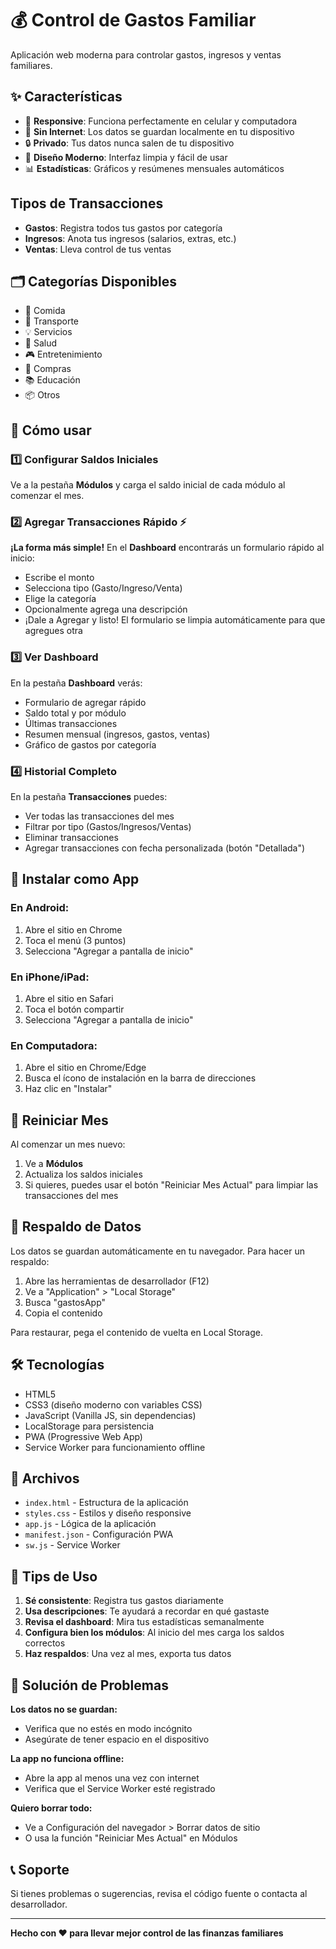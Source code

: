 # 💰 Control de Gastos Familiar

Aplicación web moderna para controlar gastos, ingresos y ventas familiares.

## ✨ Características

- 📱 **Responsive**: Funciona perfectamente en celular y computadora
- 💾 **Sin Internet**: Los datos se guardan localmente en tu dispositivo
- 🔒 **Privado**: Tus datos nunca salen de tu dispositivo
- 🎨 **Diseño Moderno**: Interfaz limpia y fácil de usar
- 📊 **Estadísticas**: Gráficos y resúmenes mensuales automáticos

##  Tipos de Transacciones

- **Gastos**: Registra todos tus gastos por categoría
- **Ingresos**: Anota tus ingresos (salarios, extras, etc.)
- **Ventas**: Lleva control de tus ventas

## 🗂️ Categorías Disponibles

- 🍔 Comida
- 🚗 Transporte
- 💡 Servicios
- 🏥 Salud
- 🎮 Entretenimiento
- 🛒 Compras
- 📚 Educación
- 📦 Otros

## 🚀 Cómo usar

### 1️⃣ Configurar Saldos Iniciales
Ve a la pestaña **Módulos** y carga el saldo inicial de cada módulo al comenzar el mes.

### 2️⃣ Agregar Transacciones Rápido ⚡
**¡La forma más simple!** En el **Dashboard** encontrarás un formulario rápido al inicio:
- Escribe el monto
- Selecciona tipo (Gasto/Ingreso/Venta)
- Elige la categoría
- Opcionalmente agrega una descripción
- ¡Dale a Agregar y listo! El formulario se limpia automáticamente para que agregues otra

### 3️⃣ Ver Dashboard
En la pestaña **Dashboard** verás:
- Formulario de agregar rápido
- Saldo total y por módulo
- Últimas transacciones
- Resumen mensual (ingresos, gastos, ventas)
- Gráfico de gastos por categoría

### 4️⃣ Historial Completo
En la pestaña **Transacciones** puedes:
- Ver todas las transacciones del mes
- Filtrar por tipo (Gastos/Ingresos/Ventas)
- Eliminar transacciones
- Agregar transacciones con fecha personalizada (botón "Detallada")

## 📱 Instalar como App

### En Android:
1. Abre el sitio en Chrome
2. Toca el menú (3 puntos)
3. Selecciona "Agregar a pantalla de inicio"

### En iPhone/iPad:
1. Abre el sitio en Safari
2. Toca el botón compartir
3. Selecciona "Agregar a pantalla de inicio"

### En Computadora:
1. Abre el sitio en Chrome/Edge
2. Busca el ícono de instalación en la barra de direcciones
3. Haz clic en "Instalar"

## 🔄 Reiniciar Mes

Al comenzar un mes nuevo:
1. Ve a **Módulos**
2. Actualiza los saldos iniciales
3. Si quieres, puedes usar el botón "Reiniciar Mes Actual" para limpiar las transacciones del mes

## 💾 Respaldo de Datos

Los datos se guardan automáticamente en tu navegador. Para hacer un respaldo:

1. Abre las herramientas de desarrollador (F12)
2. Ve a "Application" > "Local Storage"
3. Busca "gastosApp"
4. Copia el contenido

Para restaurar, pega el contenido de vuelta en Local Storage.

## 🛠️ Tecnologías

- HTML5
- CSS3 (diseño moderno con variables CSS)
- JavaScript (Vanilla JS, sin dependencias)
- LocalStorage para persistencia
- PWA (Progressive Web App)
- Service Worker para funcionamiento offline

## 📄 Archivos

- `index.html` - Estructura de la aplicación
- `styles.css` - Estilos y diseño responsive
- `app.js` - Lógica de la aplicación
- `manifest.json` - Configuración PWA
- `sw.js` - Service Worker

## 🎯 Tips de Uso

1. **Sé consistente**: Registra tus gastos diariamente
2. **Usa descripciones**: Te ayudará a recordar en qué gastaste
3. **Revisa el dashboard**: Mira tus estadísticas semanalmente
4. **Configura bien los módulos**: Al inicio del mes carga los saldos correctos
5. **Haz respaldos**: Una vez al mes, exporta tus datos

## 🐛 Solución de Problemas

**Los datos no se guardan:**
- Verifica que no estés en modo incógnito
- Asegúrate de tener espacio en el dispositivo

**La app no funciona offline:**
- Abre la app al menos una vez con internet
- Verifica que el Service Worker esté registrado

**Quiero borrar todo:**
- Ve a Configuración del navegador > Borrar datos de sitio
- O usa la función "Reiniciar Mes Actual" en Módulos

## 📞 Soporte

Si tienes problemas o sugerencias, revisa el código fuente o contacta al desarrollador.

---

**Hecho con ❤️ para llevar mejor control de las finanzas familiares**
